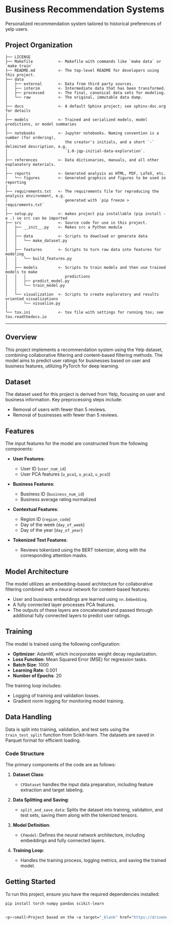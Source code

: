 Business Recommendation Systems
==============================

Personalized recommendation system tailored to historical preferences of yelp users.

Project Organization
------------

    ├── LICENSE
    ├── Makefile           <- Makefile with commands like `make data` or `make train`
    ├── README.md          <- The top-level README for developers using this project.
    ├── data
    │   ├── external       <- Data from third party sources.
    │   ├── interim        <- Intermediate data that has been transformed.
    │   ├── processed      <- The final, canonical data sets for modeling.
    │   └── raw            <- The original, immutable data dump.
    │
    ├── docs               <- A default Sphinx project; see sphinx-doc.org for details
    │
    ├── models             <- Trained and serialized models, model predictions, or model summaries
    │
    ├── notebooks          <- Jupyter notebooks. Naming convention is a number (for ordering),
    │                         the creator's initials, and a short `-` delimited description, e.g.
    │                         `1.0-jqp-initial-data-exploration`.
    │
    ├── references         <- Data dictionaries, manuals, and all other explanatory materials.
    │
    ├── reports            <- Generated analysis as HTML, PDF, LaTeX, etc.
    │   └── figures        <- Generated graphics and figures to be used in reporting
    │
    ├── requirements.txt   <- The requirements file for reproducing the analysis environment, e.g.
    │                         generated with `pip freeze > requirements.txt`
    │
    ├── setup.py           <- makes project pip installable (pip install -e .) so src can be imported
    ├── src                <- Source code for use in this project.
    │   ├── __init__.py    <- Makes src a Python module
    │   │
    │   ├── data           <- Scripts to download or generate data
    │   │   └── make_dataset.py
    │   │
    │   ├── features       <- Scripts to turn raw data into features for modeling
    │   │   └── build_features.py
    │   │
    │   ├── models         <- Scripts to train models and then use trained models to make
    │   │   │                 predictions
    │   │   ├── predict_model.py
    │   │   └── train_model.py
    │   │
    │   └── visualization  <- Scripts to create exploratory and results oriented visualizations
    │       └── visualize.py
    │
    └── tox.ini            <- tox file with settings for running tox; see tox.readthedocs.io


--------

## Overview
This project implements a recommendation system using the Yelp dataset, combining collaborative filtering and content-based filtering methods. The model aims to predict user ratings for businesses based on user and business features, utilizing PyTorch for deep learning.

## Dataset
The dataset used for this project is derived from Yelp, focusing on user and business information. Key preprocessing steps include:

- Removal of users with fewer than 5 reviews.
- Removal of businesses with fewer than 5 reviews.

## Features
The input features for the model are constructed from the following components:

- **User Features**: 
  - User ID (`user_num_id`)
  - User PCA features (`u_pca1`, `u_pca2`, `u_pca3`)
  
- **Business Features**: 
  - Business ID (`business_num_id`)
  - Business average rating normalized
  
- **Contextual Features**: 
  - Region ID (`region_code`)
  - Day of the week (`day_of_week`)
  - Day of the year (`day_of_year`)
  
- **Tokenized Text Features**: 
  - Reviews tokenized using the BERT tokenizer, along with the corresponding attention masks.

## Model Architecture
The model utilizes an embedding-based architecture for collaborative filtering combined with a neural network for content-based features:

- User and business embeddings are learned using `nn.Embedding`.
- A fully connected layer processes PCA features.
- The outputs of these layers are concatenated and passed through additional fully connected layers to predict user ratings.

## Training
The model is trained using the following configuration:

- **Optimizer**: AdamW, which incorporates weight decay regularization.
- **Loss Function**: Mean Squared Error (MSE) for regression tasks.
- **Batch Size**: 1000
- **Learning Rate**: 0.001
- **Number of Epochs**: 20

The training loop includes:

- Logging of training and validation losses.
- Gradient norm logging for monitoring model training.

## Data Handling
Data is split into training, validation, and test sets using the `train_test_split` function from Scikit-learn. The datasets are saved in Parquet format for efficient loading.

### Code Structure
The primary components of the code are as follows:

1. **Dataset Class**: 
   - `CFDataset` handles the input data preparation, including feature extraction and target labeling.

2. **Data Splitting and Saving**:
   - `split_and_save_data`: Splits the dataset into training, validation, and test sets, saving them along with the tokenized tensors.

3. **Model Definition**: 
   - `CFmodel`: Defines the neural network architecture, including embeddings and fully connected layers.

4. **Training Loop**: 
   - Handles the training process, logging metrics, and saving the trained model.

## Getting Started
To run this project, ensure you have the required dependencies installed:

```bash
pip install torch numpy pandas scikit-learn


<p><small>Project based on the <a target="_blank" href="https://drivendata.github.io/cookiecutter-data-science/">cookiecutter data science project template</a>. #cookiecutterdatascience</small></p>
